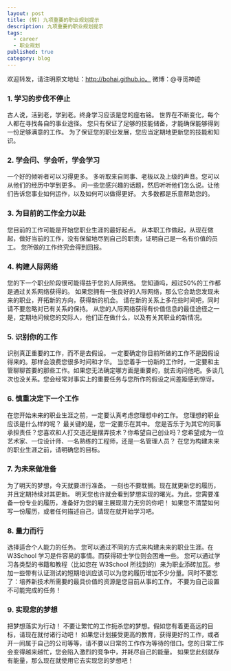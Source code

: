 ```yaml
---
layout: post
title: (转) 九项重要的职业规划提示
description: 九项重要的职业规划提示
tags:
  - career
  - 职业规划
published: true
category: blog
---
```

欢迎转发，请注明原文地址：http://bohai.github.io。
微博：@寻觅神迹

### 1. 学习的步伐不停止
古人说，活到老，学到老。终身学习应该是您的座右铭。
世界在不断变化，每个人都在寻找各自的事业途径。
您只有保证了足够的技能储备，才能确保能够得到一份足够满意的工作。
为了保证您的职业发展，您应当定期地更新您的技能和知识。

### 2. 学会问、学会听，学会学习
一个好的倾听者可以习得更多。
多听取来自同事、老板以及上级的声音。您可以从他们的经历中学到更多。
问一些您感兴趣的话题，然后听听他们怎么说。让他们告诉您事业如何运作，以及如何可以做得更好。
大多数都是乐意帮助您的。
### 3. 为目前的工作全力以赴
您目前的工作可能是开始您职业生涯的最好起点。
从本职工作做起，从现在做起，做好当前的工作，没有保留地尽到自己的职责，证明自己是一名有价值的员工。
您所做的工作终究会得到回报。

### 4. 构建人际网络
您的下一个职业阶段很可能得益于您的人际网络。
您知道吗，超过50%的工作都是通过关系网络获得的。
如果您拥有一张良好的人际网络，那么它会助您发现未来的职业，开拓新的方向，获得新的机会。
请在新的关系上多花些时间吧，同时请不要忽略对已有关系的保持。
从您的人际网络获得有价值信息的最佳途径之一是，定期地问候您的交际人，他们正在做什么，以及有关其职业的新情况。

### 5. 识别你的工作
识别真正重要的工作，而不是去假设。
一定要确定你目前所做的工作不是因假设得来的。那样会浪费您很多时间和才华。
当您着手一份新的工作时，一定要和主管聊聊首要的那些工作。如果您无法确定哪方面是重要的，就去询问他吧。多谈几次也没关系。您会经常对事实上的重要任务与您所作的假设之间差距感到惊讶。

### 6. 慎重决定下一个工作
在您开始未来的职业生涯之前，一定要认真考虑您理想中的工作。
您理想的职业应该是什么样的呢？ 最关键的是，您一定要乐在其中。
您是否乐于为其它的同事承担责任？您喜欢和人打交道还是摆弄技术？你希望自己创业吗？您希望成为一位艺术家、一位设计师、一名熟练的工程师，还是一名管理人员？
在您为构建未来的职业生涯之前，请明确您的目标。

### 7. 为未来做准备
为了明天的梦想，今天就要进行准备。
一刻也不要耽搁。现在就更新您的履历，并且定期持续对其更新。
明天您也许就会看到梦想实现的曙光。为此，您需要准备一份专业的履历，准备好为您的雇主展现潜力无穷的你吧！
如果您不清楚如何写一份履历，或者任何描述自己，请现在就开始学习吧。

### 8. 量力而行
选择适合个人能力的任务。
您可以通过不同的方式来构建未来的职业生涯。在 W3School 学习是件容易的事情。而获得硕士学位则会困难一些。
您可以通过学习各类型的书籍和教程（比如您在 W3School 所找到的）来为职业添砖加瓦。参加一些带有认证测试的短期培训应该可以为您的履历增加不少分量。同时不要忘了：培养新技术所需要的最具价值的资源是您目前从事的工作。
不要为自己设置不可能完成的任务！

### 9. 实现您的梦想
把梦想落实为行动！
不要让繁忙的工作扼杀您的梦想。假如您有着更高远的目标，请现在就付诸行动吧！
如果您计划接受更高的教育，获得更好的工作，或者开一间属于自己的公司等等，请不要以日常的工作作为等待的借口。您的日常工作会变得越来越忙，您会陷入激烈的竞争中，并耗尽自己的能量。
如果您此刻就存有能量，那么现在就使用它去实现您的梦想吧！
